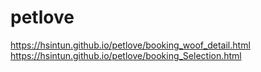# petlove
https://hsintun.github.io/petlove/booking_woof_detail.html
https://hsintun.github.io/petlove/booking_Selection.html

